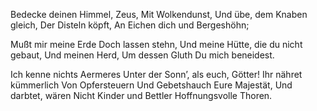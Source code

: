 Bedecke deinen Himmel, Zeus,
Mit Wolkendunst,
Und übe, dem Knaben gleich,
Der Disteln köpft,
An Eichen dich und Bergeshöhn;

Mußt mir meine Erde
Doch lassen stehn,
Und meine Hütte, die du nicht gebaut,
Und meinen Herd,
Um dessen Gluth
Du mich beneidest.

Ich kenne nichts Aermeres
Unter der Sonn’, als euch, Götter!
Ihr nähret kümmerlich
Von Opfersteuern
Und Gebetshauch
Eure Majestät,
Und darbtet, wären
Nicht Kinder und Bettler
Hoffnungsvolle Thoren.
